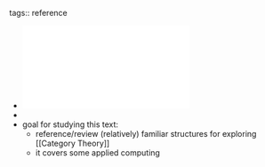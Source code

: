 tags:: reference

- ![local copy](../assets/aata_1682245334633_0.pdf)
-
- goal for studying this text:
	- reference/review (relatively) familiar structures for exploring [[Category Theory]]
	- it covers some applied computing